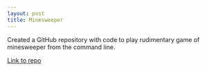 ```yaml
---
layout: post
title: Minesweeper
---
```


Created a GitHub repository with code to play rudimentary game of minesweeper from the command line.

[Link to repo](https://github.com/lbartell/minesweeper)
